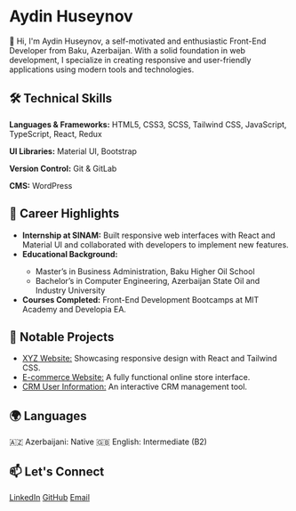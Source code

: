 <body>
  <div class="container">
    <h1>Aydin Huseynov</h1>
    <p>👋 Hi, I'm Aydin Huseynov, a self-motivated and enthusiastic Front-End Developer from Baku, Azerbaijan. With a solid foundation in web development, I specialize in creating responsive and user-friendly applications using modern tools and technologies.</p>

  <div class="section">
      <h2>🛠️ Technical Skills</h2>
      <p><strong>Languages & Frameworks:</strong> HTML5, CSS3, SCSS, Tailwind CSS, JavaScript, TypeScript, React, Redux</p>
      <p><strong>UI Libraries:</strong> Material UI, Bootstrap</p>
      <p><strong>Version Control:</strong> Git & GitLab</p>
      <p><strong>CMS:</strong> WordPress</p>
    </div>

  <div class="section">
      <h2>🌟 Career Highlights</h2>
      <ul>
        <li><strong>Internship at SINAM:</strong> Built responsive web interfaces with React and Material UI and collaborated with developers to implement new features.</li>
        <li><strong>Educational Background:</strong></li>
        <ul>
          <li>Master’s in Business Administration, Baku Higher Oil School</li>
          <li>Bachelor’s in Computer Engineering, Azerbaijan State Oil and Industry University</li>
        </ul>
        <li><strong>Courses Completed:</strong> Front-End Development Bootcamps at MIT Academy and Developia EA.</li>
      </ul>
    </div>

  <div class="section">
      <h2>📂 Notable Projects</h2>
      <ul>
        <li><a href="https://aydinhuseynov.github.io/React_Tailwind_project/" target="_blank">XYZ Website:</a> Showcasing responsive design with React and Tailwind CSS.</li>
        <li><a href="https://rm-store.netlify.app/" target="_blank">E-commerce Website:</a> A fully functional online store interface.</li>
        <li><a href="https://crm-user-info.netlify.app/" target="_blank">CRM User Information:</a> An interactive CRM management tool.</li>
      </ul>
    </div>

  <div class="section">
      <h2>🌍 Languages</h2>
      <div class="languages">
        <span>🇦🇿 Azerbaijani: Native</span>
        <span>🇬🇧 English: Intermediate (B2)</span>
      </div>
    </div>

   <div class="section connect">
      <h2>📫 Let's Connect</h2>
      <a href="https://www.linkedin.com/in/ayd%C4%B1nh%C3%BCseynov/" target="_blank">LinkedIn</a>
      <a href="https://github.com/aydinhuseynov" target="_blank">GitHub</a>
      <a href="mailto:aydinhuseynov.dev@gmail.com">Email</a>
    </div>
  </div>
</body>

